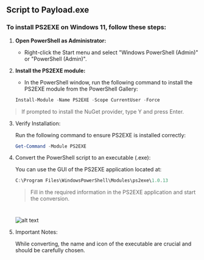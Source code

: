 ## Script to Payload.exe

### To install PS2EXE on Windows 11, follow these steps:

1. **Open PowerShell as Administrator:**
   - Right-click the Start menu and select "Windows PowerShell (Admin)" or "PowerShell (Admin)".

2. **Install the PS2EXE module:**
   - In the PowerShell window, run the following command to install the PS2EXE module from the PowerShell Gallery:
   ```powershell
   Install-Module -Name PS2EXE -Scope CurrentUser -Force
> If prompted to install the NuGet provider, type Y and press Enter.
3. Verify Installation:

    Run the following command to ensure PS2EXE is installed correctly:
    ```powershell
    Get-Command -Module PS2EXE
    ```
4. Convert the PowerShell script to an executable (.exe):

    You can use the GUI of the PS2EXE application located at:
    ```powershell
    C:\Program Files\WindowsPowerShell\Modules\ps2exe\1.0.13
    ```
    > Fill in the required information in the PS2EXE application and start the conversion.
    #
   ![alt text](https://github.com/JOSHUAPBIJU/Project-win-evasion-RedTeam/blob/main/Resource/PS2EXE.png)

5. Important Notes:

    While converting, the name and icon of the executable are crucial and should be carefully chosen.
